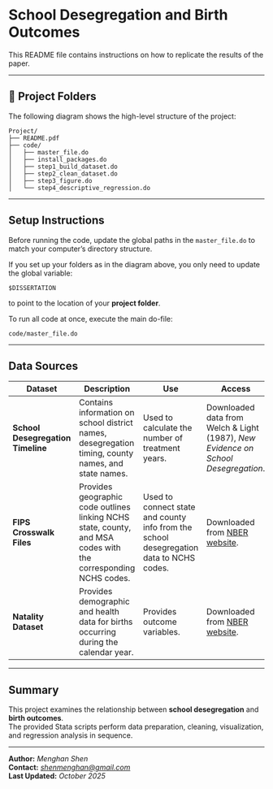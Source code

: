 # School Desegregation and Birth Outcomes

This README file contains instructions on how to replicate the results of the paper.

---

## 📁 Project Folders

The following diagram shows the high-level structure of the project:

```
Project/
├── README.pdf
├── code/
│   ├── master_file.do
│   ├── install_packages.do
│   ├── step1_build_dataset.do
│   ├── step2_clean_dataset.do
│   ├── step3_figure.do
│   └── step4_descriptive_regression.do
```

---

## Setup Instructions

Before running the code, update the global paths in the `master_file.do` to match your computer’s directory structure.  

If you set up your folders as in the diagram above, you only need to update the global variable:

```
$DISSERTATION
```

to point to the location of your **project folder**.

To run all code at once, execute the main do-file:

```
code/master_file.do
```

---

## Data Sources

| Dataset | Description | Use | Access |
|----------|--------------|-----|--------|
| **School Desegregation Timeline** | Contains information on school district names, desegregation timing, county names, and state names. | Used to calculate the number of treatment years. | Downloaded data from Welch & Light (1987), *New Evidence on School Desegregation*. |
| **FIPS Crosswalk Files** | Provides geographic code outlines linking NCHS state, county, and MSA codes with the corresponding NCHS codes. | Used to connect state and county info from the school desegregation data to NCHS codes. | Downloaded from [NBER website](https://www.nber.org/research/data/national-center-health-statistics-nchs-federal-information-processing-series-fips-state-county-and). |
| **Natality Dataset** | Provides demographic and health data for births occurring during the calendar year. | Provides outcome variables. | Downloaded from [NBER website](https://data.nber.org/nvss/natality/dta/). |

---

## Summary

This project examines the relationship between **school desegregation** and **birth outcomes**.  
The provided Stata scripts perform data preparation, cleaning, visualization, and regression analysis in sequence.  

---

**Author:** *Menghan Shen*  
**Contact:** *shenmenghan@gmail.com*  
**Last Updated:** *October 2025*
